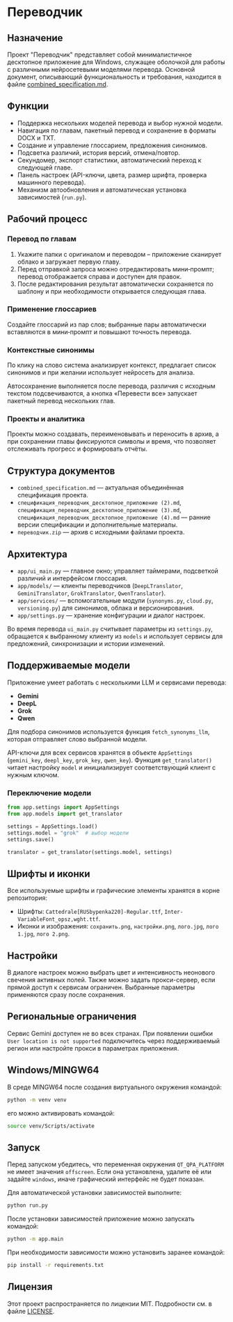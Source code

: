 # Переводчик

## Назначение
Проект "Переводчик" представляет собой минималистичное десктопное приложение для Windows, служащее оболочкой для работы с различными нейросетевыми моделями перевода. Основной документ, описывающий функциональность и требования, находится в файле [combined_specification.md](combined_specification.md).

## Функции
- Поддержка нескольких моделей перевода и выбор нужной модели.
- Навигация по главам, пакетный перевод и сохранение в форматы DOCX и TXT.
- Создание и управление глоссарием, предложения синонимов.
- Подсветка различий, история версий, отмена/повтор.
- Секундомер, экспорт статистики, автоматический переход к следующей главе.
- Панель настроек (API-ключи, цвета, размер шрифта, проверка машинного перевода).
- Механизм автообновления и автоматическая установка зависимостей (`run.py`).

## Рабочий процесс

### Перевод по главам
1. Укажите папки с оригиналом и переводом – приложение сканирует облако и загружает первую главу.
2. Перед отправкой запроса можно отредактировать мини‑промпт; перевод отображается справа и доступен для правок.
3. После редактирования результат автоматически сохраняется по шаблону и при необходимости открывается следующая глава.

### Применение глоссариев
Создайте глоссарий из пар слов; выбранные пары автоматически вставляются в мини‑промпт и повышают точность перевода.

### Контекстные синонимы
По клику на слово система анализирует контекст, предлагает список синонимов и при желании использует нейросеть для анализа.

Автосохранение выполняется после перевода, различия с исходным текстом подсвечиваются, а кнопка «Перевести все» запускает пакетный перевод нескольких глав.

### Проекты и аналитика
Проекты можно создавать, переименовывать и переносить в архив, а при сохранении главы фиксируются символы и время, что позволяет отслеживать прогресс и формировать отчёты.

## Структура документов
- `combined_specification.md` — актуальная объединённая спецификация проекта.
- `спецификация_переводчик_десктопное_приложение (2).md`, `спецификация_переводчик_десктопное_приложение (3).md`, `спецификация_переводчик_десктопное_приложение (4).md` — ранние версии спецификации и дополнительные материалы.
- `переводчик.zip` — архив с исходными файлами проекта.

## Архитектура
- `app/ui_main.py` — главное окно; управляет таймерами, подсветкой различий и интерфейсом глоссария.
- `app/models/` — клиенты переводчиков (`DeepLTranslator`, `GeminiTranslator`, `GrokTranslator`, `QwenTranslator`).
- `app/services/` — вспомогательные модули (`synonyms.py`, `cloud.py`, `versioning.py`) для синонимов, облака и версионирования.
- `app/settings.py` — хранение конфигурации и диалог настроек.

Во время перевода `ui_main.py` считывает параметры из `settings.py`, обращается к выбранному клиенту из `models` и использует сервисы для предложений, синхронизации и истории изменений.

## Поддерживаемые модели
Приложение умеет работать с несколькими LLM и сервисами перевода:

- **Gemini**
- **DeepL**
- **Grok**
- **Qwen**

Для подбора синонимов используется функция `fetch_synonyms_llm`, которая отправляет слово выбранной модели.

API-ключи для всех сервисов хранятся в объекте `AppSettings` (`gemini_key`, `deepl_key`, `grok_key`, `qwen_key`). Функция `get_translator()` читает настройку `model` и инициализирует соответствующий клиент с нужным ключом.

### Переключение модели
```python
from app.settings import AppSettings
from app.models import get_translator

settings = AppSettings.load()
settings.model = "grok"  # выбор модели
settings.save()

translator = get_translator(settings.model, settings)
```

## Шрифты и иконки
Все используемые шрифты и графические элементы хранятся в корне репозитория:
- Шрифты: `Cattedrale[RUSbypenka220]-Regular.ttf`, `Inter-VariableFont_opsz,wght.ttf`.
- Иконки и изображения: `сохранить.png`, `настройки.png`, `лого.jpg`, `лого 1.jpg`, `лого 2.png`.
 
## Настройки
В диалоге настроек можно выбрать цвет и интенсивность неонового свечения активных полей.
Также можно задать прокси-сервер, если прямой доступ к сервисам ограничен.
Выбранные параметры применяются сразу после сохранения.

## Региональные ограничения
Сервис Gemini доступен не во всех странах. При появлении ошибки `User location is not supported` подключитесь через поддерживаемый регион или настройте прокси в параметрах приложения.

## Windows/MINGW64
В среде MINGW64 после создания виртуального окружения командой:

```bash
python -m venv venv
```

его можно активировать командой:

```bash
source venv/Scripts/activate
```

## Запуск

Перед запуском убедитесь, что переменная окружения `QT_QPA_PLATFORM` не имеет значения `offscreen`.
Если она установлена, удалите её или задайте `windows`, иначе графический интерфейс не будет показан.

Для автоматической установки зависимостей выполните:

```bash
python run.py
```

После установки зависимостей приложение можно запускать командой:

```bash
python -m app.main
```

При необходимости зависимости можно установить заранее командой:

```bash
pip install -r requirements.txt
```

## Лицензия
Этот проект распространяется по лицензии MIT. Подробности см. в файле [LICENSE](LICENSE).

